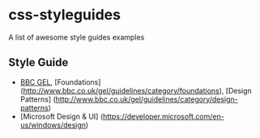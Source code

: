 # css-styleguides
A list of awesome style guides examples 

## Style Guide

* [BBC GEL](http://www.bbc.co.uk/gel), [Foundations] (http://www.bbc.co.uk/gel/guidelines/category/foundations), [Design Patterns] (http://www.bbc.co.uk/gel/guidelines/category/design-patterns)
* [Microsoft Design & UI] (https://developer.microsoft.com/en-us/windows/design)
